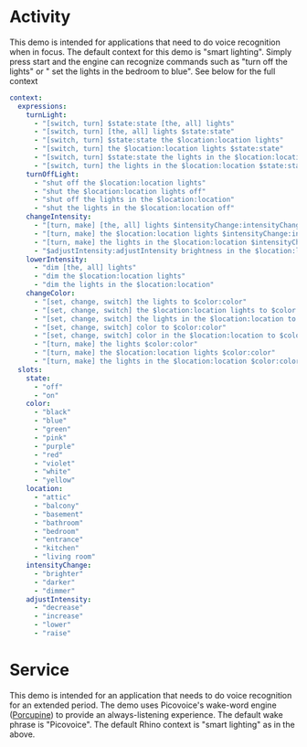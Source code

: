 # Activity

This demo is intended for applications that need to do voice recognition when in focus. The default context for this demo
is "smart lighting". Simply press start and the engine can recognize commands such as "turn off the lights" or "
set the lights in the bedroom to blue". See below for the full context

```yaml
context:
  expressions:
    turnLight:
      - "[switch, turn] $state:state [the, all] lights"
      - "[switch, turn] [the, all] lights $state:state"
      - "[switch, turn] $state:state the $location:location lights"
      - "[switch, turn] the $location:location lights $state:state"
      - "[switch, turn] $state:state the lights in the $location:location"
      - "[switch, turn] the lights in the $location:location $state:state"
    turnOffLight:
      - "shut off the $location:location lights"
      - "shut the $location:location lights off"
      - "shut off the lights in the $location:location"
      - "shut the lights in the $location:location off"
    changeIntensity:
      - "[turn, make] [the, all] lights $intensityChange:intensityChange"
      - "[turn, make] the $location:location lights $intensityChange:intensityChange"
      - "[turn, make] the lights in the $location:location $intensityChange:intensityChange"
      - "$adjustIntensity:adjustIntensity brightness in the $location:location"
    lowerIntensity:
      - "dim [the, all] lights"
      - "dim the $location:location lights"
      - "dim the lights in the $location:location"
    changeColor:
      - "[set, change, switch] the lights to $color:color"
      - "[set, change, switch] the $location:location lights to $color:color"
      - "[set, change, switch] the lights in the $location:location to $color:color"
      - "[set, change, switch] color to $color:color"
      - "[set, change, switch] color in the $location:location to $color:color"
      - "[turn, make] the lights $color:color"
      - "[turn, make] the $location:location lights $color:color"
      - "[turn, make] the lights in the $location:location $color:color"
  slots:
    state:
      - "off"
      - "on"
    color:
      - "black"
      - "blue"
      - "green"
      - "pink"
      - "purple"
      - "red"
      - "violet"
      - "white"
      - "yellow"
    location:
      - "attic"
      - "balcony"
      - "basement"
      - "bathroom"
      - "bedroom"
      - "entrance"
      - "kitchen"
      - "living room"
    intensityChange:
      - "brighter"
      - "darker"
      - "dimmer"
    adjustIntensity:
      - "decrease"
      - "increase"
      - "lower"
      - "raise"
```

# Service

This demo is intended for an application that needs to do voice recognition for an extended period. The demo uses
Picovoice's wake-word engine ([Porcupine](https://github.com/Picovoice/porcupine)) to provide an always-listening experience.
The default wake phrase is "Picovoice". The default Rhino context is "smart lighting" as in the above.
